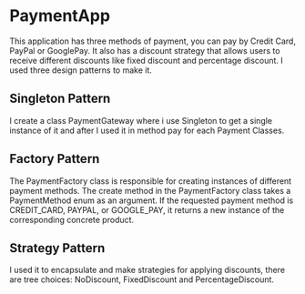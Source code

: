 # PaymentApp
This application has three methods of payment, you can pay by Credit Card, PayPal or GooglePay. It also has a discount strategy that allows users to receive different discounts like fixed discount and percentage discount. I used three design patterns to make it.
## Singleton Pattern
I create a class PaymentGateway where i use Singleton to get a single instance of it and after I used it in method pay for each Payment Classes.
## Factory Pattern
The PaymentFactory class is responsible for creating instances of different payment methods.
The create method in the PaymentFactory class takes a PaymentMethod enum as an argument.
If the requested payment method is CREDIT_CARD, PAYPAL, or GOOGLE_PAY, it returns a new instance of the corresponding concrete product.
## Strategy Pattern
I used it to encapsulate and make strategies for applying discounts, there are tree choices: NoDiscount, FixedDiscount and PercentageDiscount.
